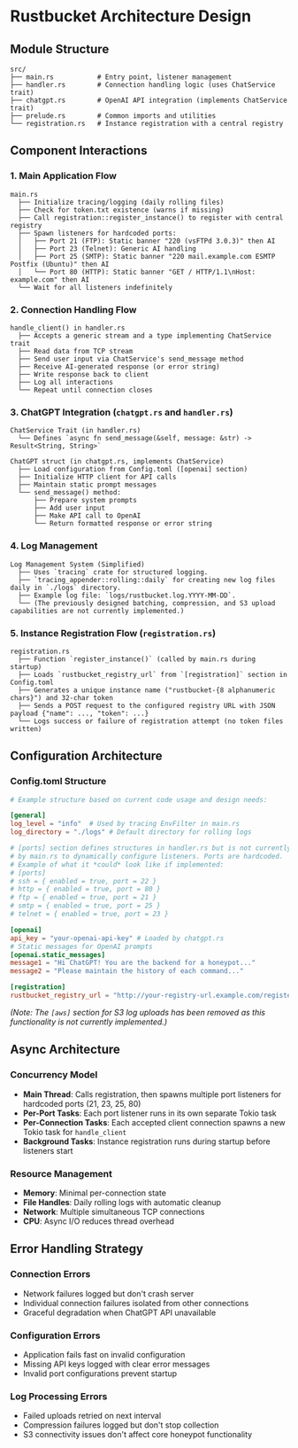# Rustbucket Architecture Design

## Module Structure

```
src/
├── main.rs           # Entry point, listener management
├── handler.rs        # Connection handling logic (uses ChatService trait)
├── chatgpt.rs        # OpenAI API integration (implements ChatService trait)
├── prelude.rs        # Common imports and utilities
└── registration.rs   # Instance registration with a central registry
```

## Component Interactions

### 1. Main Application Flow
```
main.rs
  ├── Initialize tracing/logging (daily rolling files)
  ├── Check for token.txt existence (warns if missing)
  ├── Call registration::register_instance() to register with central registry
  ├── Spawn listeners for hardcoded ports:
  │   ├── Port 21 (FTP): Static banner "220 (vsFTPd 3.0.3)" then AI
  │   ├── Port 23 (Telnet): Generic AI handling
  │   ├── Port 25 (SMTP): Static banner "220 mail.example.com ESMTP Postfix (Ubuntu)" then AI
  │   └── Port 80 (HTTP): Static banner "GET / HTTP/1.1\nHost: example.com" then AI
  └── Wait for all listeners indefinitely
```

### 2. Connection Handling Flow
```
handle_client() in handler.rs
  ├── Accepts a generic stream and a type implementing ChatService trait
  ├── Read data from TCP stream
  ├── Send user input via ChatService's send_message method
  ├── Receive AI-generated response (or error string)
  ├── Write response back to client
  ├── Log all interactions
  └── Repeat until connection closes
```

### 3. ChatGPT Integration (`chatgpt.rs` and `handler.rs`)
```
ChatService Trait (in handler.rs)
  └── Defines `async fn send_message(&self, message: &str) -> Result<String, String>`

ChatGPT struct (in chatgpt.rs, implements ChatService)
  ├── Load configuration from Config.toml ([openai] section)
  ├── Initialize HTTP client for API calls
  ├── Maintain static prompt messages
  └── send_message() method:
      ├── Prepare system prompts
      ├── Add user input
      ├── Make API call to OpenAI
      └── Return formatted response or error string
```

### 4. Log Management
```
Log Management System (Simplified)
  ├── Uses `tracing` crate for structured logging.
  ├── `tracing_appender::rolling::daily` for creating new log files daily in `./logs` directory.
  ├── Example log file: `logs/rustbucket.log.YYYY-MM-DD`.
  └── (The previously designed batching, compression, and S3 upload capabilities are not currently implemented.)
```

### 5. Instance Registration Flow (`registration.rs`)
```
registration.rs
  ├── Function `register_instance()` (called by main.rs during startup)
  ├── Loads `rustbucket_registry_url` from `[registration]` section in Config.toml
  ├── Generates a unique instance name ("rustbucket-{8 alphanumeric chars}") and 32-char token
  ├── Sends a POST request to the configured registry URL with JSON payload {"name": ..., "token": ...}
  └── Logs success or failure of registration attempt (no token files written)
```

## Configuration Architecture

### Config.toml Structure
```toml
# Example structure based on current code usage and design needs:

[general]
log_level = "info"  # Used by tracing EnvFilter in main.rs
log_directory = "./logs" # Default directory for rolling logs

# [ports] section defines structures in handler.rs but is not currently used
# by main.rs to dynamically configure listeners. Ports are hardcoded.
# Example of what it *could* look like if implemented:
# [ports]
# ssh = { enabled = true, port = 22 }
# http = { enabled = true, port = 80 }
# ftp = { enabled = true, port = 21 }
# smtp = { enabled = true, port = 25 }
# telnet = { enabled = true, port = 23 }

[openai]
api_key = "your-openai-api-key" # Loaded by chatgpt.rs
# Static messages for OpenAI prompts
[openai.static_messages]
message1 = "Hi ChatGPT! You are the backend for a honeypot..."
message2 = "Please maintain the history of each command..."

[registration]
rustbucket_registry_url = "http://your-registry-url.example.com/register" # Loaded by registration.rs
```
*(Note: The `[aws]` section for S3 log uploads has been removed as this functionality is not currently implemented.)*

## Async Architecture

### Concurrency Model
- **Main Thread**: Calls registration, then spawns multiple port listeners for hardcoded ports (21, 23, 25, 80)
- **Per-Port Tasks**: Each port listener runs in its own separate Tokio task
- **Per-Connection Tasks**: Each accepted client connection spawns a new Tokio task for `handle_client`
- **Background Tasks**: Instance registration runs during startup before listeners start

### Resource Management
- **Memory**: Minimal per-connection state
- **File Handles**: Daily rolling logs with automatic cleanup
- **Network**: Multiple simultaneous TCP connections
- **CPU**: Async I/O reduces thread overhead

## Error Handling Strategy

### Connection Errors
- Network failures logged but don't crash server
- Individual connection failures isolated from other connections
- Graceful degradation when ChatGPT API unavailable

### Configuration Errors
- Application fails fast on invalid configuration
- Missing API keys logged with clear error messages
- Invalid port configurations prevent startup

### Log Processing Errors
- Failed uploads retried on next interval
- Compression failures logged but don't stop collection
- S3 connectivity issues don't affect core honeypot functionality